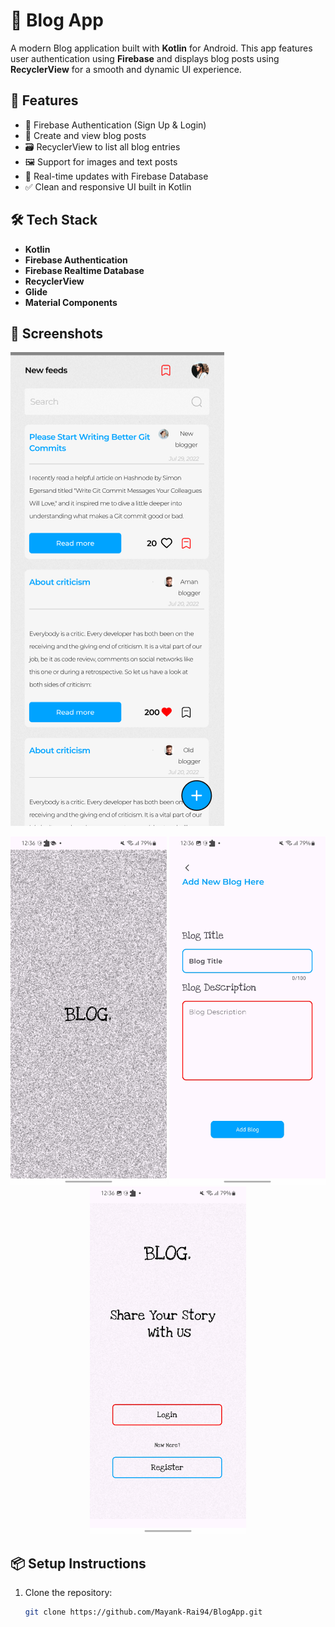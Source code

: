 # 📓 Blog App

A modern Blog application built with **Kotlin** for Android. This app features user authentication using **Firebase** and displays blog posts using **RecyclerView** for a smooth and dynamic UI experience.

## 🚀 Features

- 🔐 Firebase Authentication (Sign Up & Login)
- 📝 Create and view blog posts
- 🗃️ RecyclerView to list all blog entries
- 🖼️ Support for images and text posts
- 🔄 Real-time updates with Firebase Database
- ✅ Clean and responsive UI built in Kotlin

## 🛠 Tech Stack

- **Kotlin**
- **Firebase Authentication**
- **Firebase Realtime Database** 
- **RecyclerView**
- **Glide** 
- **Material Components**

## 📸 Screenshots

![Screenshot](https://github.com/Mayank-Rai94/BlogApp/blob/87c3273c06ff361e635aac3ab89b384f9c93731c/Screenshot%20(417).png?raw=true)
<p align="center"> <img src="https://github.com/Mayank-Rai94/BlogApp/blob/87c3273c06ff361e635aac3ab89b384f9c93731c/Blog2.jpg?raw=true" width="250"> <img src="https://github.com/Mayank-Rai94/BlogApp/blob/87c3273c06ff361e635aac3ab89b384f9c93731c/Blog3.jpg?raw=true" width="250"> <img src="https://github.com/Mayank-Rai94/BlogApp/blob/87c3273c06ff361e635aac3ab89b384f9c93731c/Blog4.jpg?raw=true" width="250"> </p>


## 📦 Setup Instructions

1. Clone the repository:
   ```bash
   git clone https://github.com/Mayank-Rai94/BlogApp.git
